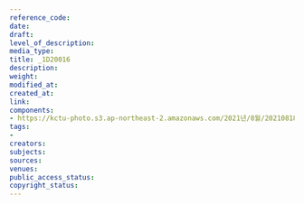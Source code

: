 ```yaml
---
reference_code: 
date: 
draft: 
level_of_description: 
media_type: 
title: _1D20016
description: 
weight: 
modified_at: 
created_at: 
link: 
components:
- https://kctu-photo.s3.ap-northeast-2.amazonaws.com/2021년/8월/20210818_양경수+민주노총+위원장+출입기자단+기자간담회/_1D20016.jpg
tags:
- 
creators: 
subjects: 
sources: 
venues: 
public_access_status: 
copyright_status: 
---
```

